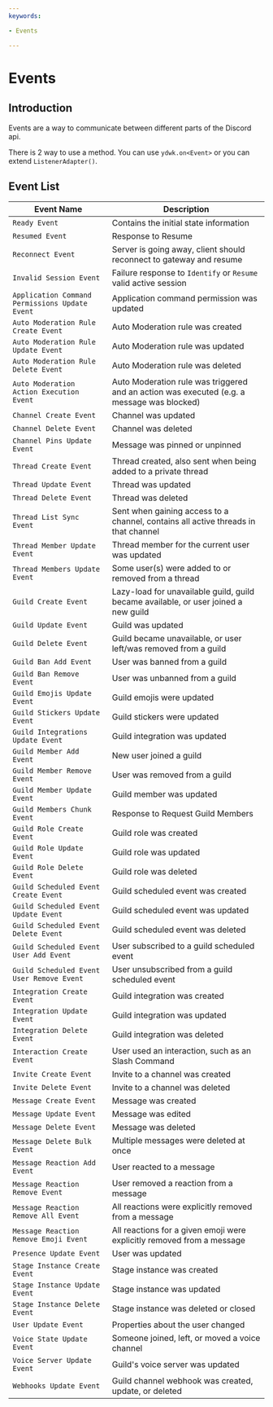 ```yaml
---
keywords:

- Events

---
```


# Events

## Introduction

Events are a way to communicate between different parts of the Discord api.

There is 2 way to use a method. You can use `ydwk.on<Event>` or you can extend `ListenerAdapter()`.

## Event List

| Event Name                                     | Description                                                                                |
|------------------------------------------------|--------------------------------------------------------------------------------------------|
| `Ready Event`                                  | Contains the initial state information                                                     |
| `Resumed Event`                                | Response to Resume                                                                         |
| `Reconnect Event `                             | Server is going away, client should reconnect to gateway and resume                        |
| `Invalid Session Event  `                      | Failure response to `Identify` or `Resume` valid active session                            |
| `Application Command Permissions Update Event` | Application command permission was updated                                                 |
| `Auto Moderation Rule Create Event      `      | Auto Moderation rule was created                                                           |
| `Auto Moderation Rule Update Event    `        | Auto Moderation rule was updated                                                           |
| `Auto Moderation Rule Delete Event    `        | Auto Moderation rule was deleted                                                           |
| `Auto Moderation Action Execution Event   `    | Auto Moderation rule was triggered and an action was executed (e.g. a message was blocked) |
| `Channel Create Event                `         | Channel was updated                                                                        |
| `Channel Delete Event               `          | Channel was deleted                                                                        |
| `Channel Pins Update Event                   ` | Message was pinned or unpinned                                                             |
| `Thread Create Event                         ` | Thread created, also sent when being added to a private thread                             |
| `Thread Update Event                         ` | Thread was updated                                                                         |
| `Thread Delete Event                         ` | Thread was deleted                                                                         |
| `Thread List Sync Event                      ` | Sent when gaining access to a channel, contains all active threads in that channel         |
| `Thread Member Update Event                  ` | Thread member for the current user was updated                                             |
| `Thread Members Update Event                 ` | Some user(s) were added to or removed from a thread                                        |
| `Guild Create Event                          ` | Lazy-load for unavailable guild, guild became available, or user joined a new guild        |
| `Guild Update Event                          ` | Guild was updated                                                                          |
| `Guild Delete Event                          ` | Guild became unavailable, or user left/was removed from a guild                            |
| `Guild Ban Add Event                         ` | User was banned from a guild                                                               |
| `Guild Ban Remove Event                      ` | User was unbanned from a guild                                                             |
| `Guild Emojis Update Event                   ` | Guild emojis were updated                                                                  |
| `Guild Stickers Update Event                 ` | Guild stickers were updated                                                                |
| `Guild Integrations Update Event             ` | Guild integration was updated                                                              |
| `Guild Member Add Event                      ` | New user joined a guild                                                                    |
| `Guild Member Remove Event                   ` | User was removed from a guild                                                              |
| `Guild Member Update Event                   ` | Guild member was updated                                                                   |
| `Guild Members Chunk Event                   ` | Response to Request Guild Members                                                          |
| `Guild Role Create Event                     ` | Guild role was created                                                                     |
| `Guild Role Update Event                     ` | Guild role was updated                                                                     |
| `Guild Role Delete Event                     ` | Guild role was deleted                                                                     |
| `Guild Scheduled Event Create Event          ` | Guild scheduled event was created                                                          |
| `Guild Scheduled Event Update Event          ` | Guild scheduled event was updated                                                          |
| `Guild Scheduled Event Delete Event          ` | Guild scheduled event was deleted                                                          |
| `Guild Scheduled Event User Add Event        ` | User subscribed to a guild scheduled event                                                 |
| `Guild Scheduled Event User Remove Event     ` | User unsubscribed from a guild scheduled event                                             |
| `Integration Create Event                    ` | Guild integration was created                                                              |
| `Integration Update Event                    ` | Guild integration was updated                                                              |
| `Integration Delete Event                    ` | Guild integration was deleted                                                              |
| `Interaction Create Event                    ` | User used an interaction, such as an Slash Command                                         |
| `Invite Create Event                         ` | Invite to a channel was created                                                            |
| `Invite Delete Event                         ` | Invite to a channel was deleted                                                            |
| `Message Create Event                        ` | Message was created                                                                        |
| `Message Update Event                        ` | Message was edited                                                                         |
| `Message Delete Event                        ` | Message was deleted                                                                        |
| `Message Delete Bulk Event                   ` | Multiple messages were deleted at once                                                     |
| `Message Reaction Add Event                  ` | User reacted to a message                                                                  |
| `Message Reaction Remove Event               ` | User removed a reaction from a message                                                     |
| `Message Reaction Remove All Event           ` | All reactions were explicitly removed from a message                                       |
| `Message Reaction Remove Emoji Event         ` | All reactions for a given emoji were explicitly removed from a message                     |
| `Presence Update Event                       ` | User was updated                                                                           |
| `Stage Instance Create Event                 ` | Stage instance was created                                                                 |
| `Stage Instance Update Event                 ` | Stage instance was updated                                                                 |
| `Stage Instance Delete Event                 ` | Stage instance was deleted or closed                                                       |
| `User Update Event                           ` | Properties about the user changed                                                          |
| `Voice State Update Event                    ` | Someone joined, left, or moved a voice channel                                             |
| `Voice Server Update Event                   ` | Guild's voice server was updated                                                           |
| `Webhooks Update Event                       ` | Guild channel webhook was created, update, or deleted                                      |
